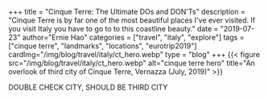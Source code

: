 +++
title = "Cinque Terre: The Ultimate DOs and DON'Ts"
description = "Cinque Terre is by far one of the most beautiful places I've ever visited. If you visit Italy you have to go to to this coastline beauty."
date = "2019-07-23"
author="Ernie Hao"
categories = ["travel", "italy", "explore"]
tags = ["cinque terre", "landmarks", "locations", "eurotrip2019"]
cardImg="/img/blog/travel/italy/ct_hero.webp"
type = "blog"
+++
{{< figure src="/img/blog/travel/italy/ct_hero.webp" alt="cinque terre hero" title="An overlook of third city of Cinque Terre, Vernazza (July, 2019)" >}}

DOUBLE CHECK CITY, SHOULD BE THIRD CITY